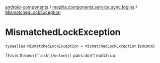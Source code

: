 [android-components](../index.md) / [mozilla.components.service.sync.logins](index.md) / [MismatchedLockException](./-mismatched-lock-exception.md)

# MismatchedLockException

`typealias MismatchedLockException = MismatchedLockException` [(source)](https://github.com/mozilla-mobile/android-components/blob/master/components/service/sync-logins/src/main/java/mozilla/components/service/sync/logins/AsyncLoginsStorage.kt#L55)

This is thrown if `lock()`/`unlock()` pairs don't match up.

